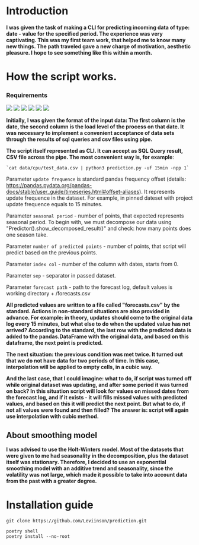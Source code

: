 # Introduction 
**I was given the task of making a CLI for predicting incoming data of type: date - value for the specified period.
The experience was very captivating. This was my first team work, that helped me to know many new things.
The path traveled gave a new charge of motivation, aesthetic pleasure.
I hope to see something like this within a month.**

# How the script works.
### Requirements
[![](https://img.shields.io/badge/python-3.10.4-blue)](https://www.python.org/downloads/) [![](https://img.shields.io/badge/numpy-4893da)](https://numpy.org/doc/) [![](https://img.shields.io/badge/statsmodels-7f48da)](https://www.statsmodels.org/stable/index.html) [![](https://img.shields.io/badge/matplotlib-daa748)](https://matplotlib.org/stable/index.html) [![](https://img.shields.io/badge/pandas-382282)](https://pandas.pydata.org/) [![](https://img.shields.io/badge/click-000000)](https://click.palletsprojects.com/en/8.1.x/)

**Initially, I was given the format of the input data:
The first column is the date, the second column is the load level of the process on that date.
It was necessary to implement a convenient acceptance of data sets through the results of sql queries and csv files using pipe.**

**The script itself represented as CLI. It can accept as SQL Query result, CSV file across the pipe.
The most convenient way is, for example**:

	`cat data/cpu/test_data.csv | python3 prediction.py -uf 15min -npp 1`

Parameter `update frequence` is standard pandas frequency offset (details: https://pandas.pydata.org/pandas-docs/stable/user_guide/timeseries.html#offset-aliases).
It represents update frequence in the dataset. For example, in pinned dateset with project update frequence equals to 15 minutes.

Parameter `seasonal period` - number of points, that expected represents seasonal period.
To begin with, we must decompose our data using "Predictor().show_decomposed_result()" and check: how many points does one season take.

Parameter `number of predicted points` - number of points, that script will predict based on the previous points.

Parameter `index col` - number of the column with dates, starts from 0.

Parameter `sep` - separator in passed dataset.

Parameter `forecast path` - path to the forecast log, default values is working directory + /forecasts.csv

**All predicted values are written to a file called "forecasts.csv" by the standard.
Actions in non-standard situations are also provided in advance. For example: in theory, updates should come to the original data log every 15 minutes, but what else to do when the updated value has not arrived?
According to the standard, the last row with the predicted data is added to the pandas.DataFrame with the original data, and based on this dataframe, the next point is predicted.**

**The next situation: the previous condition was met twice. It turned out that we do not have data for two periods of time.
In this case, interpolation will be applied to empty cells, in a cubic way.**

**And the last case, that I could imagine: what to do, if script was turned off while original dataset was updating, and after some period it was turned on back?
In this situation script will look for values on missed dates from the forecast log, and if it exists - it will fills missed values with predicted values, and based on this it will predict the next point.
But what to do, if not all values were found and then filled? The answer is: script will again use interpolation with cubic method.**

## About smoothing model

**I was advised to use the Holt-Winters model.
Most of the datasets that were given to me had seasonality in the decomposition, plus the dataset itself was stationary. Therefore, I decided to use an exponential smoothing model with an additive trend and seasonality, since the volatility was not large, which made it possible to take into account data from the past with a greater degree.**

# Installation guide
```
git clone https://github.com/Leviinson/prediction.git

poetry shell
poetry install --no-root
